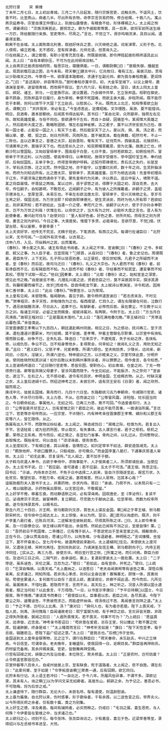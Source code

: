 
    北狩行录    宋 蔡鞗
    丁未年二月七日，太上初出青城。三月二十八日起发，随行宗族官吏，远触炎热，不谙风土，饮食不时。比至燕山，病者几半。尽出所有衣物，命李宗言货易药物，修合给赐，十救八九。寓止燕京延寿寺。宗室自濮王仲理以上，别居仙露僧舍，有粮食不给，形体裸裼之人。太上闻之恻然，谓姜谔曰：“宗族流离若此，甚悯念之。卿为予细取索等第，具一目来，欲将军前所送生绢一万匹，除给散随行亲族、官吏等外，尽周之。”言讫，不觉泣下。谔亦呜咽流涕，具目以闻。遣姜谔支散。
    斡离不在会城。太上面陈南北利害，叙结好休兵之意，兴灭继绝之道。词发涕零，义形于色。北人傍观，植立若堵，无不感叹，至有挥涕者。元帅无语，但首肯久之。
    行在统属之人，谓之都管，有职小官卑充其任者。然既是统辖，即令押班起居衔杨师道具此以闻。太上曰：“自有本朝杂压，不可为在此间顿改旧制。”
    太上自燕京迁居虏部相府院，每思宗社，寝膳俱废。一日，谓都尉蔡曰：“宸极失御，播越至此。观其前载厄运之困，古今未有。荷天眷，建炎中兴，亿兆攸归，奄有江左。虽居沉劫，思有以少助维天之祚。今草得一书，欲厚遣本路都统，求通于左副元帅。卿为我与秦桧商量，更润饰之。”曰：“圣述高妙，非臣等所及。”是时秦桧亦寓中京。初，大金军至城下，以议上徽号，邀请渊圣皇帝，遂留宿青城，而改朔不叙议。至六月六日，有易姓之命。翌日，请太上同太上皇后、嫔妃、诸王、驸马，一应皇族尽出，遂议置君。乃会城中共举，乞立张邦昌。桧职在御史，奋不顾身，历陈邦昌平日履行，身为宰相，奉使不死国难，而欲主承大器，非桧所闻。既不能尽忠于本朝，则何以效节于大国？乞立赵氏，以慰民心。不从。既而太上北迁，知桧等辈欲立赵氏，谓蔡曰：“天祚我宋，宋必有主。”今圣虑若此，定膺昭格。文华理胜，虽游、夏不能措词。明日，具酒肴，邀本部都统。后闻其书得达粘罕。其书曰：“某自北宋，众所鄙弃，独荷左右见怜，故知英雄度量，与俗不同也。尝欲通书于左右，而自卜自疑，因循至今。某闻惟大英雄之人，然后能听大度之言。敢略陈固陋，惟左右留神省察。古之君子，莫不以济世安民为己任。故有一国士者，止能安一国之人；有天下士者，然后能安天下之人。是以尧、舜、禹、汤之君，而辅以皋、夔、稷、契之臣，则日月所照，风雨所及，莫不被其泽。载在典籍，昭然可考，不止一二陈也。且以近事言之，昔唐之太宗，起自晋阳，奄有天下。征伐荒外，西破高昌，北擒颉利，可请黄帝之师，莫强乎天下也。而远思长久之计，知突厥稽首戴恩，尝为北藩。故唐之亡也，终赖沙陀以雪国耻。又匈奴冒顿单于，围高祖于白登，七日不食，当时若欲取之，如俯拾地芥。冒顿单于不贪近利，以为远图，使高帝得归，以奉祭祀。故得岁受缯币，举中国珍宝玉帛，奉约结好。后匈奴国乱，五单于争立，终得宣帝拥护呼韩。近契丹耶律德光，责石氏之失约，长驱至汴，举石氏宗族，迁之北荒。然中国之地，亦不能守，以至麋烂灰烬，数十年之间，生灵肝脑涂地，而终为刘知远所有。比之唐太宗、冒顿单于，其英雄度量，岂不为相去远哉！先皇帝初理兵于辽东，不避浮海之勤而请命于下吏。蒙先皇帝约为兄弟，许以燕云。适云中妄人，啸聚不逞。某之将臣巽懦，怀首鼠之两端。某以过听，惑于谬悠之说，得罪于大国之初，深自克责，去大号，传位嗣子。自知甚明，不敢怨尤。近闻嗣子之中，有为彼人之所推戴者。非嗣子之贤，盖祖宗德泽在人，至厚至深，未易忘也。不审左右欲法唐太宗、冒顿单于，受兴灭继绝之名，享岁币玉帛之好，保国活民，为万世法耶？抑欲效耶律德光，使生灵涂炭，而终为他人所有耶？若欲如此，则非某所知；若不欲如此，当遣一介之使，奉咫尺之书，谕嗣子以大计，使子子孙孙永奉职贡，岂不为万世之利哉！伏惟左右，以命世之才，当大有为之时，必能听大度之言也。昔人有为赵使秦者，秦问赵可伐与？赵使对曰：‘里人有好色者。好色之患，世所共知。而母言之则为贤母，妻言之则为妒妇。’今日之事，大类是矣。惟麾下多贤，必能审处。言欲尽意，不觉缕。伏望台慈，有以鉴察，幸甚幸甚！”
    太上天资好学，经传无不究览，尤精于班史。下笔洒洒，有西汉之风。每谓行在诸臣曰：“北狩以来，无书可阅。”一日闻外有货书者，以衣易之。
    戊申八月，入见。尽纵韩州之民，出而寓焉。
    《春秋》，博士废之久矣。诸王有得此书阅者。太上闻之不怿，宣谕蔡曰：“《春秋》之书，多弑君、弑父之事。为人臣子者，岂宜观哉？”顿首，从容对曰：“《春秋》者，鲁之史记也。周德既衰，君臣失守，上下无别。孔子所以惩恶劝善，以正褒贬，使后世知惧。凡君子之所疑而不决者，至《春秋》而后定。故司马迁曰：‘《春秋》，礼义之大宗也。为人君而不知《春秋》者，前有谗臣而不见，后有贼臣而不知。为人臣而不知《春秋》者，守经事而不知其宜，遭变事而不知其权。’愿陛下试取一观之。”他日因奏事，太上谓曰：“比取《春秋》读之，始知宣圣之深意，恨见此书之晚。”自是披览不倦，凡理乱兴废之迹，贤君忠臣之行，莫不采摭其华实，探涉其源流，钩纂枢要而编节之，改岁而成书。臣尝侍乾龙节宴，太上赋诗以寄渊圣，许令和进。因用亲仁善邻事，太上曰：“此出《春秋》。”特蒙宣示，以为荣观。
    太上皇有见闻，未尝隐情。每闻献纳，喜见于颜。数令杨师道宣谕曰：“若志虑未及，不时见教。”崇奉祖宗，本乎天性，非勉强伪为之也。每西南望，伫目久之，谓左右陵寝在何处，泣数行下。遇忌辰辍膳流涕，尽日出入，追慕不已。有献新者，必荐而后尝。虽在蒙尘，不忘教子以义方之训。每诸王问安，必留之坐而赐食，或赋诗属对。有两联，今附于左。太上曰：“方当月白风清夜。”故郓王楷对曰：“正是霜高木落时。”太上曰：“落花满地春光晚。”莘王植对曰：“芳草连云暮色深。”余皆类此。
    宗室晋康郡王孝骞以下九百四人，朝廷遣赴韩州同居。相见之日，为之感动，抚问再三，至于流涕。遣杜遵道计置薪米，均行给赐，莫不安居。差孝骞、仲晷主管御名宗职事，以宗室中有挟私恨而致讼者，纷争不已，全失礼容。降诰曰：“日来宗子，不遵宪度，失于长幼之序，各挟私愤，以成仇怨，争讼不已。岂不知身寄他乡，复得聚会，何幸如之！故阅礼义之言，用劝无知之辈。”且曰：“君义臣行，父慈子孝，兄爱弟敬，所谓六顺也。至夫贱妨贵，少陵长，远间亲，新间旧，小加大，淫破义，所谓六逆也。特申庭训之方，以示睦亲之义。宗室可体此意，分明开谕，使同姓晓然知其训诫！如尔后敢以未到韩州事陈诉者，并以罪罪之。毋作食言，各令知悉。”
    太上宣谕杨师道曰：“近日随行官吏等，悉皆穷困，使职伤心。初出青城，仓皇之间，了无一物得赍行道。卿等皆弃捐父母妻子，冒涉风霜而随予。今坐见如此，不能振济，为之奈何？”宣谕讫，遂泣下。左右之人，无不感动者。遂令有司具状，申明金国，乞给赐衣物。从之。时缺浣濯之衣，太上皇后进绢十匹。然绍述神考之志，未尝忘怀。适有货王安石《日录》者，闻之欣然，辍而易之。
    庚戌中元，徙居五国城。乘舟而行，凡四十六日至。东路都统习古乃奉朝命，令减随行官吏、诸色人等，不许尽行将带。太上力恳，不从。召而谕之曰：“公等冒风霜，涉险阻，忧乐固当同之。今日朝命如此，事属他人，无如之何。已再三力恳，竟不可回。”令选爱者将行，太上曰：“公等皆是共甘苦之人，岂有爱憎之别？君臣之间，彼此不能尽其事，一面请诣所属。”言讫泣下，官吏等亦号呼而出。一应宗室，不许随行。内有神考亲侄晋康郡王孝骞、嫡孙和义郡王有奕等六人，皆乞随侍，从之。
    族属有出入不节，而致物议纷纭者。太上闻之，降诰戒饬曰：“艰难之际，检慎为先。若复出入不节，言语轻易；或为狂药所困，举止取灾，有失事体。古人谓言行者，君子之枢机。枢机之要，荣辱之主系焉。而今而后，戒之慎之，各宜杜门省事。骨肉之间，以礼过从，恐间惹物议，自取悔尤。既贻亲忧，何以自处！”谆谆诲谕，使务体悉。
    太上圣度如天，下有细过者，其以闻者，皆情恕之。如刘定宰羊不如法，薛安造饭减克。太上曰：“羁旅他邦，不欲口腹罪人。只取戒励，亦可儆众。”而金国孛堇八曷打，下通事庆哥遣人审核。太上曰：“初无此事，恐复误传。”北人闻之，莫不加手于额。
    太子斡乌欢遣人奉书，云欲于奉侍中，求晓事能干、人才俊爽者二人，所须即请批谕，当使应办。太上览书不说。曰：“若应副，谁可遣者；若不应副，五太子不可违。”遣王佃、陈思正往。回书云：“示谕，内侍本亦乏材，不免于众中选择二人前来，皆自汴京随逐至此，艰苦万状，久处贫穷。敬望优容，不胜万幸。纸尾之谕，甚荷推意。然以人易物，岂其本心哉？”
    谙板勃极烈夫人致书于太上，并惠药物，亦求内侍。答曰：“承谕，乃荷不外，以本局只有一二人，难以辍那送。示药物虽出厚贶，以无官应命，不敢辄留。”
    太上好学不倦，移晷忘食。而动静语默之间，必有深诲焉。因观唐史，至《李泌传》，复读不已。泌谒肃宗于灵武，披冒棒莽，复立朝廷，尽忠致力于献纳之道。位至宰相，而数为权幸所嫉。遂令张玮录其传，以赐韦后。
    癸丑六月二十四日，沂王枵、驸马都尉刘文彦，首告太上谋反金国。蔡闻之于莘王植、驸马都尉宋邦光，径令徐中立闻达太上。太上惊惶，未以为然。翌日，遣渡河以询虚的。既济，则千户孛堇八曷打者，已陈兵河滨。二逆解发往彼帐前矣。尽得其所陈之详。归，太上即令奉亲属，及一行臣僚合议。徐王棣以病不能出，余皆预。然前此已闻有不测之议，至是皆悚忄栗。曰：“吾侪前日不死国难，二帝播迁，已有愧于前人。不意逆党出于至亲至爱之间。捐躯效命，正在今日。身以贯高自处，愿诸公尽力，以徇急难。少有退避者，神明殛之。”言词慷慨，坐皆泣下，莫不怀奋发心。至七月中旬，彼遣两使前来勘问。太上遣植同往见。来使欲太上渡河辩，又遣徐王棣、宋邦光再往。至则尚执前议，乃请渊圣及信王榛、驸马都尉向子、内侍王若冲同往，实从之。再三力恳，彼使方许。明日至行宫之侧，所寓之地，而引问焉。群臣力拒往。及诘问三日之间，二贼气折，自承诬枉。案上，复遣前使谕太上一面处置。太上曰：“二子悖逆，虽系诬告，天伦之属，岂忍为之。”使曰：“若如此，自有宣命，并死之。”使归，上疏曰：“乞深自悔祸，以畏天戒。”太上嘉纳之，以诰答曰：“老夫自闻男枵等有诬告之事，深悟众叛亲离，反求诸己，罔知所措。若非洗心革虑，则何以全身远害！寡悔寡尤，顾惟一体，其害尚轻。苟使坐累诸人，复何面可以自存？适览上疏，嘉谋谠论，非卿不闻此语。而今而后，凡所见闻，虽属微末，不惜吐露。若隐而不言，言而不从，高天后土，神之听之。况昔人所谓以国士遇我者，报之当何如？以此食言，千万毋隐。”一日，以书宣示李康曰：“予平日待蔡以国士，今日报我，殊不愧德。”康读其书而奏曰：“君使臣以礼，臣事君以忠。君臣之间，各尽其道。今陛下蒙尘之际，遽罹诬告，不责彼而求己，而能虚怀纳诲，得汤改过不吝、禹闻善言则拜之道。”太上曰：“予之不德，岂可以上比禹、汤？”康对曰：“舜何人也，有为者亦若是。陛下上畏天戒，下恤人民，则禹、汤何愧哉！臣闻诸故老曰：熙宁富弼为相，有于神宗之前，言灾异皆天数，非政之得失所致者。弼闻之叹曰：‘人君所畏惟天。若不畏天，何事不可为？’乃上疏曰：‘愿益畏天，远谗佞，近忠良。’神考亲书答诏曰：‘苟非意在爱君，志存王室，何以臻此？敢不置之枕席，铭诸肺腑，终身是戒！’”太上稽首而言曰：“神考听言如是！”康曰：“陛下天性至孝，每于忌辰，辍膳悲泣。愿陛下益广绍述之意。”太上曰：“是我志也。”后榜书于坐侧。
    金国送到太上皇帝金银等物，见之泣下。谓行在群臣曰：“荷天眷命，未忘赵氏，中兴之立继焉。今日信至，可谓幸会。老夫晚年，复睹盛际，使我回得一日，足瞑目矣。”群臣皆再拜称庆。药材留充备用，其余并赐亲属、官吏，皆鼓舞再拜受赐。
    行宫有回禄之扰，嫔御之内及沿烧者，本位陈乞，聚夫修盖。太上曰：“正是农时，岂可妨废？止令修盖官那容应办。”
    宗室仲晷等八百余人，自咸州徙居上京，至有缺食，死于道路者。太上闻之，悲不自胜。谓左右曰：“此辈何辜，至于如是！”令李拓宣谕蔡，草表一通，后有回期，欲乞同归。
    北狩未有行记。太上语王若冲曰：“一自北迁，于今八年。所履风俗异事，不谓不多。深欲记录，其未有人。询之蔡，以为学问文采无如卿者。高居东山，躬耕之余，为予记之。善恶必书，不可隐晦，将为后世之戒。”
    太上谦虚待下，随行群臣，无论大小，未尝名呼。每有遣使，则温颜慰谕。
    太上喜为篇章。自北狩以来，伤时感事，形于歌咏者，千有余首。以二逆告变之后，举畀炎火。以今所得灰烬之余者，仅有数十篇，类之为别集。
    太上好生之德，泽及禽兽。每间有捕网者，必买而释之。仍戒曰：“毛羽之属，喜生恶死，与人何殊？今伊辈皆在絷维之中，当求诸己也。”
    太上欲归之心，顷刻不忘。每令张玮、张尧臣询访之。少有嘉音，喜见于色。近梁举善等至，录得绍兴与左丞相书本进呈，大悦。
